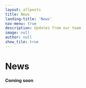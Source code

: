 ```yaml
---
layout: allposts
title: News
landing-title: 'News'
nav-menu: true
description: Updates from our team
image: null
author: null
show_tile: true
---
```


<h1>News</h1>
<h4>Coming soon</h4>